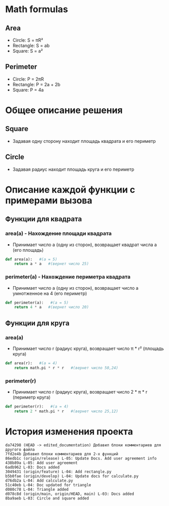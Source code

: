 # Math formulas
## Area
- Circle: S = πR²
- Rectangle: S = ab
- Square: S = a²

## Perimeter
- Circle: P = 2πR
- Rectangle: P = 2a + 2b
- Square: P = 4a

# Общее описание решения
## Square
- Задавая одну сторону находит площадь квадрата и его периметр
## Circle
- Задавая радиус находит площадь круга и его периметр 

# Описание каждой функции с примерами вызова
## Функции для квадрата
### area(a) - Нахождение площади квадрата
- Принимает число a (одну из сторон), возвращает квадрат числа a (его площадь)
```python
def area(a):   #(a = 5)
    return a * a   #(вернет число 25)
```
### perimeter(a) - Нахождение периметра квадрата
- Принимает число a (одну из сторон), возвращает число a умнотженное на 4 (его периметр)
```python
def perimeter(a):   #(a = 5)
    return 4 * a   #(вернет число 20)
```

## Функции для круга
### area(a)
- Принимает число r (радиус круга), возвращает число π * r² (площадь круга)
```python
def area(r):   #(a = 4)
    return math.pi * r * r   #(вернет число 50,24)
```
### perimeter(r)
- Принимает число r (радиус круга), возвращает число 2 * π * r (периметр круга)
```python
def perimeter(r):   #(a = 4)
    return 2 * math.pi * r   #(вернет число 25,12)
```

# История изменения проекта
```git
da74298 (HEAD -> edited_documentation) Добавил блоки комментариев для другого файла
7fd2e4b Добавил блоки комментариев для 2-х функций
86edb1c (origin/release) L-05: Update Docs. Add user agreement info
438b89a L-05: Add user agreement
6adb962 L-03: Docs added
3049431 (origin/feature) L-04: Add rectangle.py
b5b0fae (origin/develop) L-04: Update docs for calculate.py
d76db2a L-04: Add calculate.py
51c40eb L-04: Doc updated for triangle
d080c78 L-04: Triangle added
d078c8d (origin/main, origin/HEAD, main) L-03: Docs added
8ba9aeb L-03: Circle and square added
```

